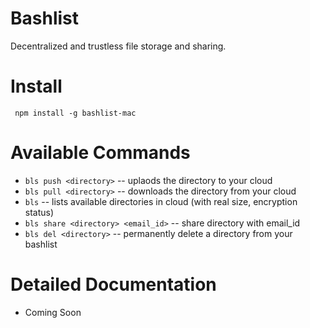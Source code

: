 # Bashlist
Decentralized and trustless file storage and sharing.

# Install

` npm install -g bashlist-mac`

# Available Commands

* `bls push <directory>` -- uplaods the directory to your cloud
* `bls pull <directory>` -- downloads the directory from your cloud
* `bls` -- lists available directories in cloud (with real size, encryption status)
* `bls share <directory> <email_id>` -- share directory with email_id
* `bls del <directory>` -- permanently delete a directory from your bashlist

# Detailed Documentation
* Coming Soon
